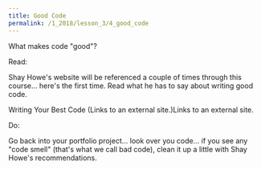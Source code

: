 ```yaml
---
title: Good Code
permalink: /1_2018/lesson_3/4_good_code
---
```


What makes code "good"?

Read:

Shay Howe's website will be referenced a couple of times through this course... here's the first time. Read what he has to say about writing good code.

Writing Your Best Code (Links to an external site.)Links to an external site.



Do:

Go back into your portfolio project... look over you code... if you see any "code smell" (that's what we call bad code), clean it up a little with Shay Howe's recommendations.
